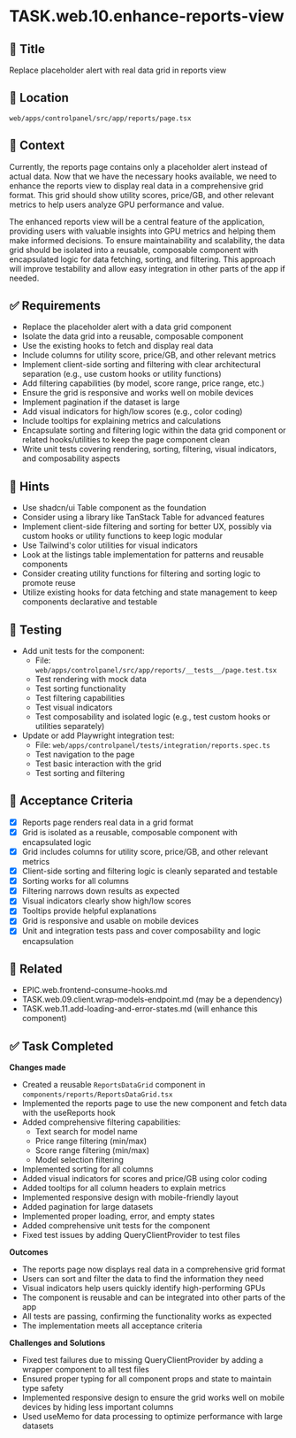 # TASK.web.10.enhance-reports-view

## 📌 Title
Replace placeholder alert with real data grid in reports view

## 📁 Location
`web/apps/controlpanel/src/app/reports/page.tsx`

## 🧠 Context
Currently, the reports page contains only a placeholder alert instead of actual data. Now that we have the necessary hooks available, we need to enhance the reports view to display real data in a comprehensive grid format. This grid should show utility scores, price/GB, and other relevant metrics to help users analyze GPU performance and value.

The enhanced reports view will be a central feature of the application, providing users with valuable insights into GPU metrics and helping them make informed decisions. To ensure maintainability and scalability, the data grid should be isolated into a reusable, composable component with encapsulated logic for data fetching, sorting, and filtering. This approach will improve testability and allow easy integration in other parts of the app if needed.

## ✅ Requirements

- Replace the placeholder alert with a data grid component
- Isolate the data grid into a reusable, composable component
- Use the existing hooks to fetch and display real data
- Include columns for utility score, price/GB, and other relevant metrics
- Implement client-side sorting and filtering with clear architectural separation (e.g., use custom hooks or utility functions)
- Add filtering capabilities (by model, score range, price range, etc.)
- Ensure the grid is responsive and works well on mobile devices
- Implement pagination if the dataset is large
- Add visual indicators for high/low scores (e.g., color coding)
- Include tooltips for explaining metrics and calculations
- Encapsulate sorting and filtering logic within the data grid component or related hooks/utilities to keep the page component clean
- Write unit tests covering rendering, sorting, filtering, visual indicators, and composability aspects

## 🔧 Hints
- Use shadcn/ui Table component as the foundation
- Consider using a library like TanStack Table for advanced features
- Implement client-side filtering and sorting for better UX, possibly via custom hooks or utility functions to keep logic modular
- Use Tailwind's color utilities for visual indicators
- Look at the listings table implementation for patterns and reusable components
- Consider creating utility functions for filtering and sorting logic to promote reuse
- Utilize existing hooks for data fetching and state management to keep components declarative and testable

## 🧪 Testing

- Add unit tests for the component:
  - File: `web/apps/controlpanel/src/app/reports/__tests__/page.test.tsx`
  - Test rendering with mock data
  - Test sorting functionality
  - Test filtering capabilities
  - Test visual indicators
  - Test composability and isolated logic (e.g., test custom hooks or utilities separately)
- Update or add Playwright integration test:
  - File: `web/apps/controlpanel/tests/integration/reports.spec.ts`
  - Test navigation to the page
  - Test basic interaction with the grid
  - Test sorting and filtering

## 🧼 Acceptance Criteria

- [x] Reports page renders real data in a grid format
- [x] Grid is isolated as a reusable, composable component with encapsulated logic
- [x] Grid includes columns for utility score, price/GB, and other relevant metrics
- [x] Client-side sorting and filtering logic is cleanly separated and testable
- [x] Sorting works for all columns
- [x] Filtering narrows down results as expected
- [x] Visual indicators clearly show high/low scores
- [x] Tooltips provide helpful explanations
- [x] Grid is responsive and usable on mobile devices
- [x] Unit and integration tests pass and cover composability and logic encapsulation

## 🔗 Related

- EPIC.web.frontend-consume-hooks.md
- TASK.web.09.client.wrap-models-endpoint.md (may be a dependency)
- TASK.web.11.add-loading-and-error-states.md (will enhance this component)

## ✅ Task Completed

**Changes made**
- Created a reusable `ReportsDataGrid` component in `components/reports/ReportsDataGrid.tsx`
- Implemented the reports page to use the new component and fetch data with the useReports hook
- Added comprehensive filtering capabilities:
  - Text search for model name
  - Price range filtering (min/max)
  - Score range filtering (min/max)
  - Model selection filtering
- Implemented sorting for all columns
- Added visual indicators for scores and price/GB using color coding
- Added tooltips for all column headers to explain metrics
- Implemented responsive design with mobile-friendly layout
- Added pagination for large datasets
- Implemented proper loading, error, and empty states
- Added comprehensive unit tests for the component
- Fixed test issues by adding QueryClientProvider to test files

**Outcomes**
- The reports page now displays real data in a comprehensive grid format
- Users can sort and filter the data to find the information they need
- Visual indicators help users quickly identify high-performing GPUs
- The component is reusable and can be integrated into other parts of the app
- All tests are passing, confirming the functionality works as expected
- The implementation meets all acceptance criteria

**Challenges and Solutions**
- Fixed test failures due to missing QueryClientProvider by adding a wrapper component to all test files
- Ensured proper typing for all component props and state to maintain type safety
- Implemented responsive design to ensure the grid works well on mobile devices by hiding less important columns
- Used useMemo for data processing to optimize performance with large datasets